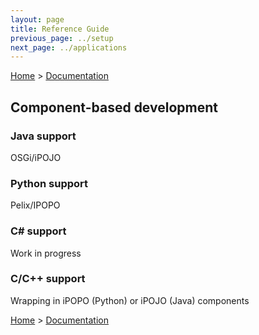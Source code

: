 ```yaml
---
layout: page
title: Reference Guide
previous_page: ../setup
next_page: ../applications
---
```


[Home](../../../) > [Documentation](../)

## Component-based development

### Java support

OSGi/iPOJO

### Python support

Pelix/IPOPO

### C# support

Work in progress

### C/C++ support

Wrapping in iPOPO (Python) or iPOJO (Java) components


[Home](../../../) > [Documentation](../)